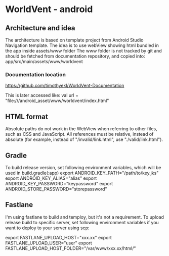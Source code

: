 # WorldVent - android

## Architecture and idea

The architecture is based on template project from Android Studio Navigation template. The idea is to use webView showing html bundled in the app inside assets/www folder
The www folder is not tracked by git and should be fetched from documentation repository, and copied into:
app/src/main/assets/www/worldvent
### Documentation location
https://github.com/timothyekl/WorldVent-Documentation

This is later accessed like:
val url = "file:///android_asset/www/worldvent/index.html"

## HTML format
Absolute paths do not work in the WebView when referring to other files, such as CSS and JavaScript. All references must be relative, instead of absolute (for example, instead of "/invalid/link.html", use "./valid/link.html").

## Gradle
To build release version, set following environment variables, which will be used in build.gradle(:app)
export ANDROID_KEY_PATH="/path/to/key.jks"
export ANDROID_KEY_ALIAS="alias"
export ANDROID_KEY_PASSWORD="keypassword"
export ANDROID_STORE_PASSWORD="storepassword"

## Fastlane

I'm using fastlane to build and temploy, but it's not a requirement. To upload release build to specific server, set following environment variables if you want to deploy to your server using scp:

export FASTLANE_UPLOAD_HOST="xxx.xx"
export FASTLANE_UPLOAD_USER="user"
export FASTLANE_UPLOAD_HOST_FOLDER="/var/www/xxx.xx/html/"
